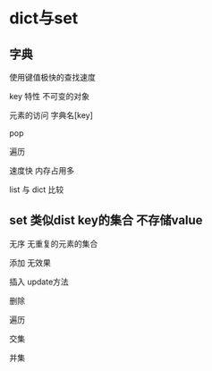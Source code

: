 # dict与set

## 字典 

使用键值极快的查找速度

key 特性 不可变的对象

元素的访问
字典名[key]

pop

遍历

速度快 内存占用多



list 与 dict 比较




## set 类似dist key的集合 不存储value

无序 无重复的元素的集合


添加 无效果

插入 update方法

删除

遍历

交集

并集
